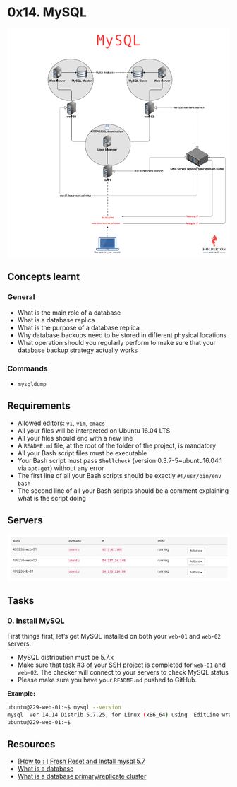 # 0x14. MySQL

![Mysql](/images/14_1.png)

## Concepts learnt
### General
- What is the main role of a database
- What is a database replica
- What is the purpose of a database replica
- Why database backups need to be stored in different physical locations
- What operation should you regularly perform to make sure that your database backup strategy actually works

### Commands
- `mysqldump`

## Requirements
- Allowed editors: `vi`, `vim`, `emacs`
- All your files will be interpreted on Ubuntu 16.04 LTS
- All your files should end with a new line
- A `README.md` file, at the root of the folder of the project, is mandatory
- All your Bash script files must be executable
- Your Bash script must pass `Shellcheck` (version 0.3.7-5~ubuntu16.04.1 via `apt-get`) without any error
- The first line of all your Bash scripts should be exactly `#!/usr/bin/env bash`
- The second line of all your Bash scripts should be a comment explaining what is the script doing

## Servers

![Servers](/0x0F-load_balancer/images/image.png)

## Tasks
### 0. Install MySQL
First things first, let’s get MySQL installed on both your `web-01` and `web-02` servers.

- MySQL distribution must be 5.7.x
- Make sure that [task #3](/0x0B-ssh/3-add_ssh_key) of your [SSH project](/0x0B-ssh/) is completed for `web-01` and `web-02`. The checker will connect to your servers to check MySQL status
- Please make sure you have your `README.md` pushed to GitHub.

**Example:**
```bash
ubuntu@229-web-01:~$ mysql --version
mysql  Ver 14.14 Distrib 5.7.25, for Linux (x86_64) using  EditLine wrapper
ubuntu@229-web-01:~$
```
### 
### 
### 
### 
### 
## Resources
- [[How to : ] Fresh Reset and Install mysql 5.7](https://docs.google.com/document/d/1btVRofXP75Cj90_xq2x8AmzuMPOKq6D_Dt_SCDD6GrU/edit)
- [What is a database](https://www.techtarget.com/searchdatamanagement/definition/database)
- [What is a database primary/replicate cluster](https://www.digitalocean.com/community/tutorials/how-to-choose-a-redundancy-plan-to-ensure-high-availability#sql-replication)